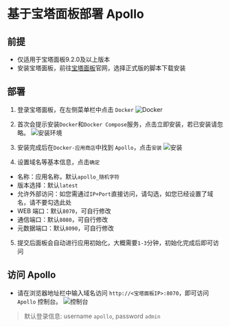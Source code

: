 # 基于宝塔面板部署 Apollo

## 前提

- 仅适用于宝塔面板9.2.0及以上版本
- 安装宝塔面板，前往[宝塔面板](https://www.bt.cn/new/index.html)官网，选择正式版的脚本下载安装

## 部署

1. 登录宝塔面板，在左侧菜单栏中点击 `Docker`
![Docker](https://github.com/user-attachments/assets/6642c5b8-892e-4703-84c2-f82fcc841ceb)

2. 首次会提示安装`Docker`和`Docker Compose`服务，点击立即安装，若已安装请忽略。
![安装环境](https://github.com/user-attachments/assets/c63bda9b-eb07-4352-be7e-c12dbf457018)

3. 安装完成后在`Docker-应用商店`中找到 `Apollo`，点击`安装`
![安装](https://github.com/user-attachments/assets/21591d93-ecd9-470d-9590-f0e1938d9012)

4. 设置域名等基本信息，点击`确定`
- 名称：应用名称，默认`apollo_随机字符`
- 版本选择：默认`latest`
- 允许外部访问：如您需通过`IP+Port`直接访问，请勾选，如您已经设置了域名，请不要勾选此处
- WEB 端口：默认`8070`，可自行修改
- 通信端口：默认`8080`，可自行修改
- 元数据端口：默认`8090`，可自行修改

5. 提交后面板会自动进行应用初始化，大概需要`1-3`分钟，初始化完成后即可访问



## 访问 Apollo
- 请在浏览器地址栏中输入域名访问 `http://<宝塔面板IP>:8070`，即可访问 `Apollo` 控制台。
![控制台](https://github.com/user-attachments/assets/6dd66f69-4c4d-4352-82aa-2eab0a5db33e)

> 默认登录信息: username `apollo`, password `admin`
